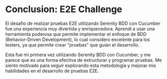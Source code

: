 # Conclusion: E2E Challenge

El desafío de realizar pruebas E2E utilizando Serenity BDD con Cucumber fue una experiencia muy divertida y enriquecedora. Aprendí a usar una herramienta poderosa que permite implementar el enfoque de BDD (Behavior-Driven Development), lo cual considero excelente para los testers, ya que permite crear "pruebas" que guían el desarrollo.

Esta fue mi primera vez utilizando Serenity BDD con Cucumber, y me parece que es una forma efectiva de estructurar y programar pruebas. Me siento motivado para seguir explorando esta metodología y mejorar mis habilidades en el desarrollo de pruebas E2E.
